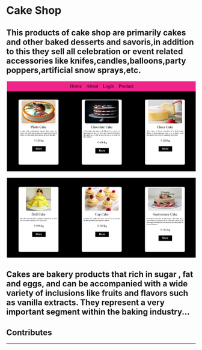 # Cake Shop 

## This  products of cake shop  are primarily cakes and other baked desserts and savoris,in addition to  this they sell all celebration or event related accessories like knifes,candles,balloons,party poppers,artificial snow sprays,etc.
![photo](./Screenshot%20(309).png)


![photo](./Screenshot%20(311).png)

## Cakes are bakery products that rich in sugar , fat and eggs, and can be accompanied with a wide variety of inclusions like fruits and flavors such as vanilla extracts. They  represent a very important segment within the baking industry...

## Contributes

---

